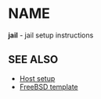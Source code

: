 # NAME

**jail** - jail setup instructions


## SEE ALSO

  * [Host setup](./host.md)
  * [FreeBSD template](./template_freebsd.md)
